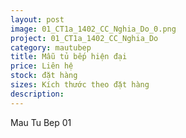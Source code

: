 ```yaml
---
layout: post
image: 01_CT1a_1402_CC_Nghia_Do_0.png
project: 01_CT1a_1402_CC_Nghia_Do
category: mautubep
title: Mẫu tủ bếp hiện đại
price: Liên hệ
stock: đặt hàng
sizes: Kích thước theo đặt hàng
description:
---
```


Mau Tu Bep 01
